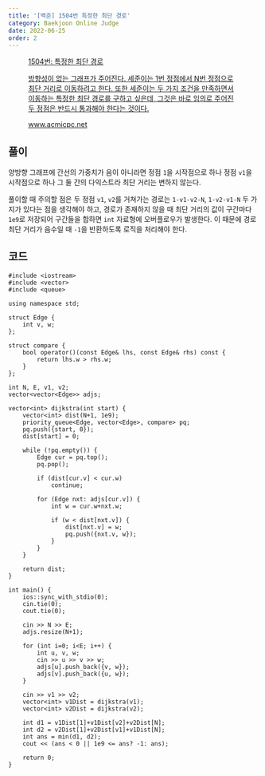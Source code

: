 ```yaml
---
title: '[백준] 1504번 특정한 최단 경로'
category: Baekjoon Online Judge
date: 2022-06-25
order: 2
---
```


<figure class="opengraph"><a href="https://www.acmicpc.net/problem/1504" data-source-url="https://www.acmicpc.net/problem/1504">
<div class="og-image" style="background-image: url('https://drive.google.com/uc?export=view&id=1nCax5mgwtYA82T46I_ntU1afsBBNkrLr');"></div>
<div class="og-text">
<p class="og-title">1504번: 특정한 최단 경로</p>
<p class="og-desc">방향성이 없는 그래프가 주어진다. 세준이는 1번 정점에서 N번 정점으로 최단 거리로 이동하려고 한다. 또한 세준이는 두 가지 조건을 만족하면서 이동하는 특정한 최단 경로를 구하고 싶은데, 그것은 바로 임의로 주어진 두 정점은 반드시 통과해야 한다는 것이다.</p>
<p class="og-host">www.acmicpc.net</p></div></a></figure>

## 풀이
양방향 그래프에 간선의 가중치가 음이 아니라면 정점 `1`을 시작점으로 하나 정점 `v1`을 시작점으로 하나 그 둘 간의 다익스트라 최단 거리는 변하지 않는다.

풀이할 때 주의할 점은 두 정점 `v1`, `v2`를 거쳐가는 경로는 `1-v1-v2-N`, `1-v2-v1-N` 두 가지가 있다는 점을 생각해야 하고, 경로가 존재하지 않을 때 최단 거리의 값이 구간마다 `1e9`로 저장되어 구간들을 합하면 `int` 자료형에 오버플로우가 발생한다. 이 때문에 경로 최단 거리가 음수일 때 `-1`을 반환하도록 로직을 처리해야 한다.

## 코드
```cpp::lineons
#include <iostream>
#include <vector>
#include <queue>

using namespace std;

struct Edge {
    int v, w;
};

struct compare {
    bool operator()(const Edge& lhs, const Edge& rhs) const {
        return lhs.w > rhs.w;
    }
};

int N, E, v1, v2;
vector<vector<Edge>> adjs;

vector<int> dijkstra(int start) {
    vector<int> dist(N+1, 1e9);
    priority_queue<Edge, vector<Edge>, compare> pq;
    pq.push({start, 0});
    dist[start] = 0;

    while (!pq.empty()) {
        Edge cur = pq.top();
        pq.pop();

        if (dist[cur.v] < cur.w)
            continue;

        for (Edge nxt: adjs[cur.v]) {
            int w = cur.w+nxt.w;

            if (w < dist[nxt.v]) {
                dist[nxt.v] = w;
                pq.push({nxt.v, w});
            }
        }
    }

    return dist;
}

int main() {
    ios::sync_with_stdio(0);
    cin.tie(0);
    cout.tie(0);

    cin >> N >> E;
    adjs.resize(N+1);

    for (int i=0; i<E; i++) {
        int u, v, w;
        cin >> u >> v >> w;
        adjs[u].push_back({v, w});
        adjs[v].push_back({u, w});
    }

    cin >> v1 >> v2;
    vector<int> v1Dist = dijkstra(v1);
    vector<int> v2Dist = dijkstra(v2);

    int d1 = v1Dist[1]+v1Dist[v2]+v2Dist[N];
    int d2 = v2Dist[1]+v2Dist[v1]+v1Dist[N];
    int ans = min(d1, d2);
    cout << (ans < 0 || 1e9 <= ans? -1: ans);

    return 0;
}
```